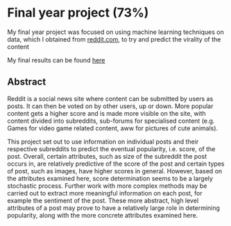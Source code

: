 # Final year project (73%)

My final year project was focused on using machine learning techniques on data, which I obtained from [reddit.com](www.reddit.com), to try and predict the virality of the content

My final results can be found [here](https://github.com/Kevin-Gillanders/FinalYearProject/blob/master/docs/documentation/Technical_manual.pdf)

## Abstract 

Reddit is a social news site where content can be submitted by users as posts. It can then be voted
on by other users, up or down. More popular content gets a higher score and is made more visible
on the site, with content divided into subreddits, sub-forums for specialised content (e.g. Games
for video game related content, aww for pictures of cute animals). 

This project set out to use
information on individual posts and their respective subreddits to predict the eventual popularity,
i.e. score, of the post. Overall, certain attributes, such as size of the subreddit the post occurs in,
are relatively predictive of the score of the post and certain types of post, such as images, have
higher scores in general. However, based on the attributes examined here, score determination
seems to be a largely stochastic process. Further work with more complex methods may be
carried out to extract more meaningful information on each post, for example the sentiment of
the post. These more abstract, high level attributes of a post may prove to have a relatively large
role in determining popularity, along with the more concrete attributes examined here.
